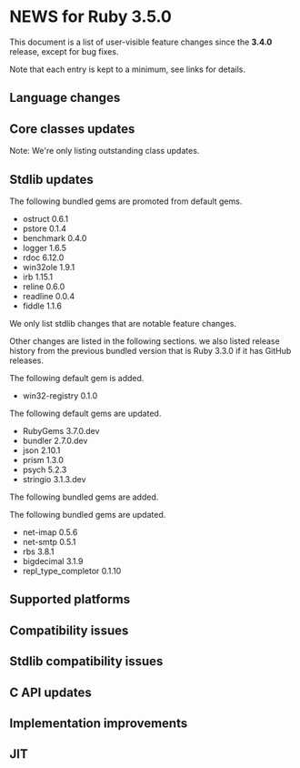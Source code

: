 # NEWS for Ruby 3.5.0

This document is a list of user-visible feature changes
since the **3.4.0** release, except for bug fixes.

Note that each entry is kept to a minimum, see links for details.

## Language changes

## Core classes updates

Note: We're only listing outstanding class updates.

## Stdlib updates

The following bundled gems are promoted from default gems.

* ostruct 0.6.1
* pstore 0.1.4
* benchmark 0.4.0
* logger 1.6.5
* rdoc 6.12.0
* win32ole 1.9.1
* irb 1.15.1
* reline 0.6.0
* readline 0.0.4
* fiddle 1.1.6

We only list stdlib changes that are notable feature changes.

Other changes are listed in the following sections. we also listed release history from the previous bundled version that is Ruby 3.3.0 if it has GitHub releases.

The following default gem is added.

* win32-registry 0.1.0

The following default gems are updated.

* RubyGems 3.7.0.dev
* bundler 2.7.0.dev
* json 2.10.1
* prism 1.3.0
* psych 5.2.3
* stringio 3.1.3.dev

The following bundled gems are added.


The following bundled gems are updated.

* net-imap 0.5.6
* net-smtp 0.5.1
* rbs 3.8.1
* bigdecimal 3.1.9
* repl_type_completor 0.1.10

## Supported platforms

## Compatibility issues

## Stdlib compatibility issues

## C API updates

## Implementation improvements

## JIT
